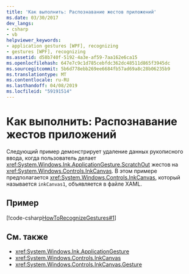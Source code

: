 ```yaml
---
title: 'Как выполнить: Распознавание жестов приложений'
ms.date: 03/30/2017
dev_langs:
- csharp
- vb
helpviewer_keywords:
- application gestures [WPF], recognizing
- gestures [WPF], recognizing
ms.assetid: d58b740f-5192-4a3e-af59-7aa162e6ca15
ms.openlocfilehash: 647e7c9c1d785cebfdc362dc48511d865f3945dc
ms.sourcegitcommit: 5b6d778ebb269ee6684fb57ad69a8c28b06235b9
ms.translationtype: MT
ms.contentlocale: ru-RU
ms.lasthandoff: 04/08/2019
ms.locfileid: "59191514"
---
```

# <a name="how-to-recognize-application-gestures"></a>Как выполнить: Распознавание жестов приложений
Следующий пример демонстрирует удаление данных рукописного ввода, когда пользователь делает <xref:System.Windows.Ink.ApplicationGesture.ScratchOut> жестов на <xref:System.Windows.Controls.InkCanvas>. В этом примере предполагается <xref:System.Windows.Controls.InkCanvas>, который называется `inkCanvas1`, объявляется в файле XAML.  
  
## <a name="example"></a>Пример  
 [!code-csharp[HowToRecognizeGestures#1](~/samples/snippets/csharp/VS_Snippets_Wpf/HowToRecognizeGestures/CSharp/Window1.xaml.cs#1)]
   
  
## <a name="see-also"></a>См. также

- <xref:System.Windows.Ink.ApplicationGesture>
- <xref:System.Windows.Controls.InkCanvas>
- <xref:System.Windows.Controls.InkCanvas.Gesture>
